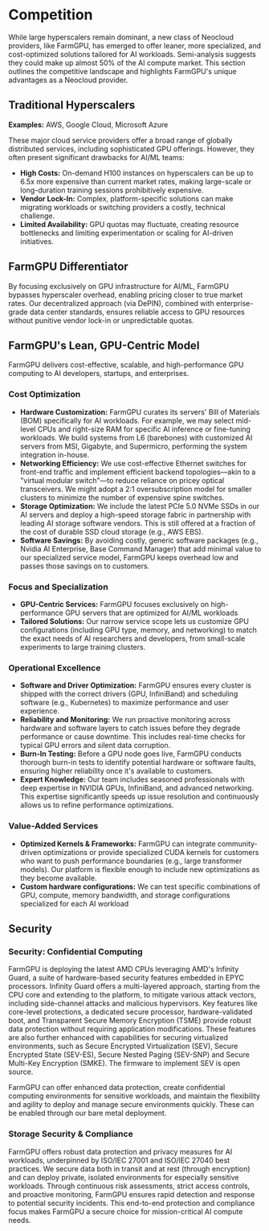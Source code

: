 # Competition

While large hyperscalers remain dominant, a new class of Neocloud providers, like FarmGPU, has emerged to offer leaner, more specialized, and cost-optimized solutions tailored for AI workloads. Semi-analysis suggests they could make up almost 50% of the AI compute market. This section outlines the competitive landscape and highlights FarmGPU's unique advantages as a Neocloud provider.

## Traditional Hyperscalers

**Examples:** AWS, Google Cloud, Microsoft Azure

These major cloud service providers offer a broad range of globally distributed services, including sophisticated GPU offerings. However, they often present significant drawbacks for AI/ML teams:

- **High Costs:** On-demand H100 instances on hyperscalers can be up to 6.5x more expensive than current market rates, making large-scale or long-duration training sessions prohibitively expensive.
- **Vendor Lock-In:** Complex, platform-specific solutions can make migrating workloads or switching providers a costly, technical challenge.
- **Limited Availability:** GPU quotas may fluctuate, creating resource bottlenecks and limiting experimentation or scaling for AI-driven initiatives.

## FarmGPU Differentiator

By focusing exclusively on GPU infrastructure for AI/ML, FarmGPU bypasses hyperscaler overhead, enabling pricing closer to true market rates. Our decentralized approach (via DePIN), combined with enterprise-grade data center standards, ensures reliable access to GPU resources without punitive vendor lock-in or unpredictable quotas.

## FarmGPU's Lean, GPU-Centric Model

FarmGPU delivers cost-effective, scalable, and high-performance GPU computing to AI developers, startups, and enterprises.

### Cost Optimization

- **Hardware Customization:** FarmGPU curates its servers' Bill of Materials (BOM) specifically for AI workloads. For example, we may select mid-level CPUs and right-size RAM for specific AI inference or fine-tuning workloads. We build systems from L6 (barebones) with customized AI servers from MSI, Gigabyte, and Supermicro, performing the system integration in-house.
- **Networking Efficiency:** We use cost-effective Ethernet switches for front-end traffic and implement efficient backend topologies—akin to a "virtual modular switch"—to reduce reliance on pricey optical transceivers. We might adopt a 2:1 oversubscription model for smaller clusters to minimize the number of expensive spine switches.
- **Storage Optimization:** We include the latest PCIe 5.0 NVMe SSDs in our AI servers and deploy a high-speed storage fabric in partnership with leading AI storage software vendors. This is still offered at a fraction of the cost of durable SSD cloud storage (e.g., AWS EBS).
- **Software Savings:** By avoiding costly, generic software packages (e.g., Nvidia AI Enterprise, Base Command Manager) that add minimal value to our specialized service model, FarmGPU keeps overhead low and passes those savings on to customers.

### Focus and Specialization

- **GPU-Centric Services:** FarmGPU focuses exclusively on high-performance GPU servers that are optimized for AI/ML workloads
- **Tailored Solutions:** Our narrow service scope lets us customize GPU configurations (including GPU type, memory, and networking) to match the exact needs of AI researchers and developers, from small-scale experiments to large training clusters.

### Operational Excellence

- **Software and Driver Optimization:** FarmGPU ensures every cluster is shipped with the correct drivers (GPU, InfiniBand) and scheduling software (e.g., Kubernetes) to maximize performance and user experience.
- **Reliability and Monitoring:** We run proactive monitoring across hardware and software layers to catch issues before they degrade performance or cause downtime. This includes real-time checks for typical GPU errors and silent data corruption.
- **Burn-In Testing:** Before a GPU node goes live, FarmGPU conducts thorough burn-in tests to identify potential hardware or software faults, ensuring higher reliability once it's available to customers.
- **Expert Knowledge:** Our team includes seasoned professionals with deep expertise in NVIDIA GPUs, InfiniBand, and advanced networking. This expertise significantly speeds up issue resolution and continuously allows us to refine performance optimizations.

### Value-Added Services

- **Optimized Kernels & Frameworks:** FarmGPU can integrate community-driven optimizations or provide specialized CUDA kernels for customers who want to push performance boundaries (e.g., large transformer models). Our platform is flexible enough to include new optimizations as they become available.
- **Custom hardware configurations:** We can test specific combinations of GPU, compute, memory bandwidth, and storage configurations specialized for each AI workload

## Security

### Security: Confidential Computing

FarmGPU is deploying the latest AMD CPUs leveraging AMD's Infinity Guard, a suite of hardware-based security features embedded in EPYC processors. Infinity Guard offers a multi-layered approach, starting from the CPU core and extending to the platform, to mitigate various attack vectors, including side-channel attacks and malicious hypervisors. Key features like core-level protections, a dedicated secure processor, hardware-validated boot, and Transparent Secure Memory Encryption (TSME) provide robust data protection without requiring application modifications. These features are also further enhanced with capabilities for securing virtualized environments, such as Secure Encrypted Virtualization (SEV), Secure Encrypted State (SEV-ES), Secure Nested Paging (SEV-SNP) and Secure Multi-Key Encryption (SMKE). The firmware to implement SEV is open source.

FarmGPU can offer enhanced data protection, create confidential computing environments for sensitive workloads, and maintain the flexibility and agility to deploy and manage secure environments quickly. These can be enabled through our bare metal deployment.

### Storage Security & Compliance

FarmGPU offers robust data protection and privacy measures for AI workloads, underpinned by ISO/IEC 27001 and ISO/IEC 27040 best practices. We secure data both in transit and at rest (through encryption) and can deploy private, isolated environments for especially sensitive workloads. Through continuous risk assessments, strict access controls, and proactive monitoring, FarmGPU ensures rapid detection and response to potential security incidents. This end-to-end protection and compliance focus makes FarmGPU a secure choice for mission-critical AI compute needs.